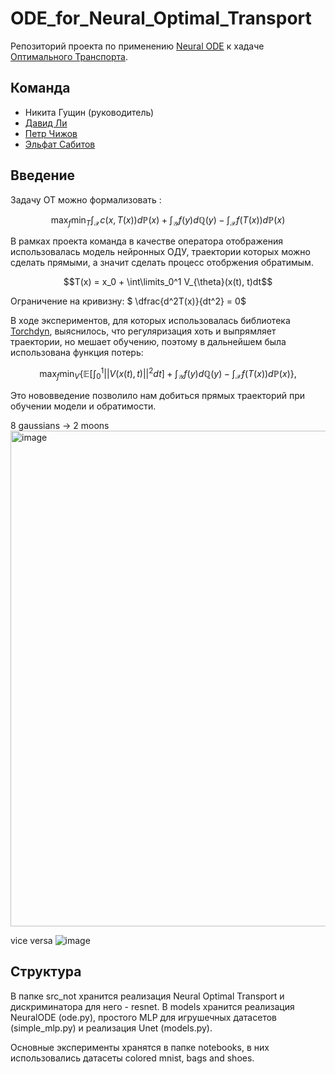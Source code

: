 # ODE_for_Neural_Optimal_Transport

Репозиторий проекта по применению [Neural ODE]([url](https://arxiv.org/abs/1806.07366)) к хадаче [Оптимального Транспорта]([url](https://arxiv.org/pdf/2201.12220.pdf)).

## Команда
- Никита Гущин (руководитель)
- [Давид Ли](https://github.com/David-cripto)
- [Петр Чижов](https://github.com/PeterChizhov)
- [Эльфат Сабитов](https://github.com/MarioAuditore)

## Введение
Задачу ОТ можно формализовать :

$$\max_f\min_T \int_{\mathcal{X}} c(x, T(x))d\mathbb{P}(x) + \int_{\mathcal{Y}} f(y) d\mathbb{Q}(y) - \int_{\mathcal{X}} f(T(x))d\mathbb{P}(x)$$

В рамках проекта команда в качестве оператора отображения использовалась модель нейронных ОДУ, траектории которых можно сделать прямыми, а значит сделать процесс отобржения обратимым.

$$T(x) = x_0 + \int\limits_0^1 V_{\theta}(x(t), t)dt$$

Ограничение на кривизну: $ \dfrac{d^2T(x)}{dt^2} = 0$

В ходе экспериментов, для которых использовалась библиотека [Torchdyn](https://torchdyn.org), выяснилось, что регуляризация хоть и выпрямляет траектории, но мешает обучению, поэтому в дальнейшем была использована функция потерь:

$$\max_f\min_V \{ \mathbb{E} [\int_0^1||V(x(t), t)||^2 dt] + \int_{\mathcal{Y}} f(y) d\mathbb{Q}(y) - \int_\mathcal{X} f(T(x))d\mathbb{P}(x) \},
$$

Это нововведение позволило нам добиться прямых траекторий при обучении модели и обратимости.

8 gaussians -> 2 moons
<img width="793" alt="image" src="https://github.com/David-cripto/ODE_for_Neural_Optimal_Transport/assets/57262352/89469949-7af9-4706-97d2-af63da9c67fd">

vice versa
![image](https://github.com/David-cripto/ODE_for_Neural_Optimal_Transport/assets/57262352/e03d23e5-0924-45df-9573-6e198f400b8a)


## Структура

В папке src_not хранится реализация Neural Optimal Transport и дискриминатора для него - resnet.
В models хранится реализация NeuralODE (ode.py), простого MLP для игрушечных датасетов (simple_mlp.py) и реализация Unet (models.py).

Основные эксперименты хранятся в папке notebooks, в них использовались датасеты colored mnist, bags and shoes.
